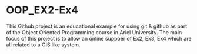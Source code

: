 
# OOP_EX2-Ex4

This Github project is an educational example for using git & github as part of the Object Oriented Programming course in Ariel University. 
The main focus of this project is to allow an online suppoer of Ex2, Ex3, Ex4 which are all related to a GIS like system.
